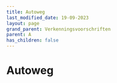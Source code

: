 ```yaml
---
title: Autoweg
last_modified_date: 19-09-2023
layout: page
grand_parent: Verkenningsvoorschriften
parent: A
has_children: false
---
```


Autoweg
=======

